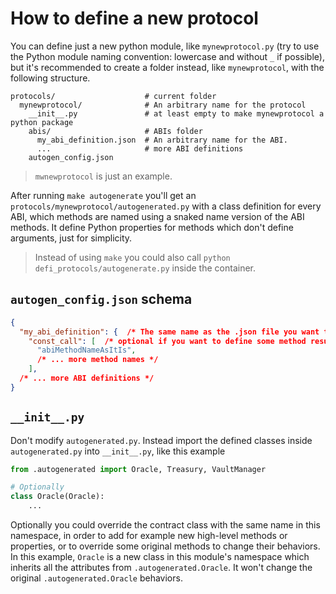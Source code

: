 # How to define a new protocol

You can define just a new python module, like `mynewprotocol.py` (try to use the Python module naming convention: lowercase and
without `_` if possible), but it's recommended to create a folder instead, like `mynewprotocol`, with the following
structure.

```
protocols/                    # current folder
  mynewprotocol/              # An arbitrary name for the protocol
    __init__.py               # at least empty to make mynewprotocol a python package
    abis/                     # ABIs folder
      my_abi_definition.json  # An arbitrary name for the ABI.
      ...                     # more ABI definitions
    autogen_config.json
```

> `mwnewprotocol` is just an example.

After running `make autogenerate` you'll get an `protocols/mynewprotocol/autogenerated.py` with a class definition for
every ABI, which methods are named using a snaked name version of the ABI methods. It define Python properties for
methods which don't define arguments, just for simplicity.

> Instead of using `make` you could also call `python defi_protocols/autogenerate.py` inside the container.


## `autogen_config.json` schema
```json
{
  "my_abi_definition": {  /* The same name as the .json file you want to be included in autogeneration */
    "const_call": [  /* optional if you want to define some method results as invariant with respect to block_ids */
      "abiMethodNameAsItIs",
      /* ... more method names */
    ],
  /* ... more ABI definitions */
}
```

## `__init__.py`

Don't modify `autogenerated.py`. Instead import the defined classes inside `autogenerated.py` into `__init__.py`, like
this example

```python
from .autogenerated import Oracle, Treasury, VaultManager

# Optionally
class Oracle(Oracle):
    ...
```

Optionally you could override the contract class with the same name in this namespace, in order to add for example new high-level
methods or properties, or to override some original methods to change their behaviors. In this example, `Oracle` is a
new class in this module's namespace which inherits all the attributes from `.autogenerated.Oracle`. It won't change the
original `.autogenerated.Oracle` behaviors.

